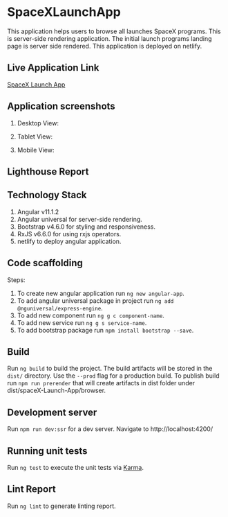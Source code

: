# SpaceXLaunchApp

This application helps users to browse all launches SpaceX programs. This is server-side rendering application. 
The initial launch programs landing page is server side rendered. This application is deployed on netlify.

## Live Application Link

[SpaceX Launch App](https://amazing-mahavira-4eb744.netlify.app/)


## Application screenshots

1. Desktop View:


2. Tablet View: 


3. Mobile View:


## Lighthouse Report


## Technology Stack

1. Angular v11.1.2
2. Angular universal for server-side rendering.
3. Bootstrap v4.6.0 for styling and responsiveness.
4. RxJS v6.6.0 for using rxjs operators.
5. netlify to deploy angular application.


## Code scaffolding
Steps:

1. To create new angular application run `ng new angular-app`.
2. To add angular universal package in project run `ng add @nguniversal/express-engine`.
3. To add new component run `ng g c component-name`.
4. To add new service run `ng g s service-name`.
5. To add bootstrap package run `npm install bootstrap --save`.

## Build

Run `ng build` to build the project. The build artifacts will be stored in the `dist/` directory. Use the `--prod` flag for a production build.
To publish build run `npm run prerender` that will create artifacts in dist folder under dist/spaceX-Launch-App/browser.

## Development server

Run `npm run dev:ssr` for a dev server. Navigate to http://localhost:4200/

## Running unit tests

Run `ng test` to execute the unit tests via [Karma](https://karma-runner.github.io).

## Lint Report
Run `ng lint` to generate linting report.



